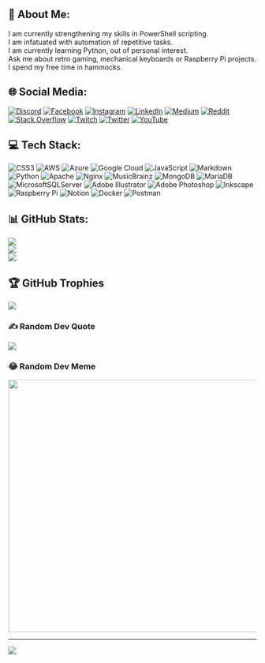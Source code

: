 <!--
**jutgreen/jutgreen** is a ✨ _special_ ✨ repository because its `README.md` (this file) appears on your GitHub profile.

Here are some ideas to get you started:

- 🔭 I’m currently working on ...
- 🌱 I’m currently learning ...
- 👯 I’m looking to collaborate on ...
- 🤔 I’m looking for help with ...
- 💬 Ask me about ...
- 📫 How to reach me: ...
- 😄 Pronouns: ...
- ⚡ Fun fact: ...
-->


## 💫 About Me:
I am currently strengthening my skills in PowerShell scripting.<br>I am infatuated with automation of repetitive tasks.<br>I am currently learning Python, out of personal interest.<br>Ask me about retro gaming, mechanical keyboards or Raspberry Pi projects.<br>I spend my free time in hammocks.

## 🌐 Social Media:
[![Discord](https://img.shields.io/badge/Discord-%237289DA.svg?logo=discord&logoColor=white)](htttps://discord.gg/EGtf7yzX) [![Facebook](https://img.shields.io/badge/Facebook-%231877F2.svg?logo=Facebook&logoColor=white)](https://facebook.com/jutgreen) [![Instagram](https://img.shields.io/badge/Instagram-%23E4405F.svg?logo=Instagram&logoColor=white)](https://instagram.com/jutgreen) [![LinkedIn](https://img.shields.io/badge/LinkedIn-%230077B5.svg?logo=linkedin&logoColor=white)](https://linkedin.com/in/jutgreen) [![Medium](https://img.shields.io/badge/Medium-12100E?logo=medium&logoColor=white)](https://medium.com/@jutgreen) [![Reddit](https://img.shields.io/badge/Reddit-%23FF4500.svg?logo=Reddit&logoColor=white)](https://reddit.com/user/jutgreen) [![Stack Overflow](https://img.shields.io/badge/-Stackoverflow-FE7A16?logo=stack-overflow&logoColor=white)](https://stackoverflow.com/users/jutgreen) [![Twitch](https://img.shields.io/badge/Twitch-%239146FF.svg?logo=Twitch&logoColor=white)](https://twitch.tv/jutgreen) [![Twitter](https://img.shields.io/badge/Twitter-%231DA1F2.svg?logo=Twitter&logoColor=white)](https://twitter.com/jutgreen) [![YouTube](https://img.shields.io/badge/YouTube-%23FF0000.svg?logo=YouTube&logoColor=white)](https://youtube.com/c/jutgreen) 

## 💻 Tech Stack:
![CSS3](https://img.shields.io/badge/css3-%231572B6.svg?style=flat&logo=css3&logoColor=white) ![AWS](https://img.shields.io/badge/AWS-%23FF9900.svg?style=flat&logo=amazon-aws&logoColor=white) ![Azure](https://img.shields.io/badge/azure-%230072C6.svg?style=flat&logo=azure-devops&logoColor=white) ![Google Cloud](https://img.shields.io/badge/Google%20Cloud-%234285F4.svg?style=flat&logo=google-cloud&logoColor=white) ![JavaScript](https://img.shields.io/badge/javascript-%23323330.svg?style=flat&logo=javascript&logoColor=%23F7DF1E) ![Markdown](https://img.shields.io/badge/markdown-%23000000.svg?style=flat&logo=markdown&logoColor=white) ![Python](https://img.shields.io/badge/python-3670A0?style=flat&logo=python&logoColor=ffdd54) ![Apache](https://img.shields.io/badge/apache-%23D42029.svg?style=flat&logo=apache&logoColor=white) ![Nginx](https://img.shields.io/badge/nginx-%23009639.svg?style=flat&logo=nginx&logoColor=white) ![MusicBrainz](https://img.shields.io/badge/Musicbrainz-EB743B?style=flat&logo=musicbrainz&logoColor=BA478F) ![MongoDB](https://img.shields.io/badge/MongoDB-%234ea94b.svg?style=flat&logo=mongodb&logoColor=white) ![MariaDB](https://img.shields.io/badge/MariaDB-003545?style=flat&logo=mariadb&logoColor=white) ![MicrosoftSQLServer](https://img.shields.io/badge/Microsoft%20SQL%20Sever-CC2927?style=flat&logo=microsoft%20sql%20server&logoColor=white) ![Adobe Illustrator](https://img.shields.io/badge/adobeillustrator-%23FF9A00.svg?style=flat&logo=adobeillustrator&logoColor=white) ![Adobe Photoshop](https://img.shields.io/badge/adobephotoshop-%2331A8FF.svg?style=flat&logo=adobephotoshop&logoColor=white) ![Inkscape](https://img.shields.io/badge/Inkscape-e0e0e0?style=flat&logo=inkscape&logoColor=080A13) ![Raspberry Pi](https://img.shields.io/badge/-RaspberryPi-C51A4A?style=flat&logo=Raspberry-Pi) ![Notion](https://img.shields.io/badge/Notion-%23000000.svg?style=flat&logo=notion&logoColor=white) ![Docker](https://img.shields.io/badge/docker-%230db7ed.svg?style=flat&logo=docker&logoColor=white) ![Postman](https://img.shields.io/badge/Postman-FF6C37?style=flat&logo=postman&logoColor=white)

## 📊 GitHub Stats:
![](https://github-readme-stats.vercel.app/api?username=jutgreen&theme=tokyonight&hide_border=false&include_all_commits=false&count_private=false)<br/>
![](https://github-readme-streak-stats.herokuapp.com/?user=jutgreen&theme=tokyonight&hide_border=false)<br/>
![](https://github-readme-stats.vercel.app/api/top-langs/?username=jutgreen&theme=tokyonight&hide_border=false&include_all_commits=false&count_private=false&layout=compact)

## 🏆 GitHub Trophies
![](https://github-profile-trophy.vercel.app/?username=jutgreen&theme=tokyonight&no-frame=false&no-bg=false&margin-w=4)

### ✍️ Random Dev Quote
![](https://quotes-github-readme.vercel.app/api?type=horizontal&theme=tokyonight)

### 😂 Random Dev Meme
<img src="https://random-memer.herokuapp.com/" width="512px"/>

---
[![](https://visitcount.itsvg.in/api?id=jutgreen&icon=0&color=0)](https://visitcount.itsvg.in)
